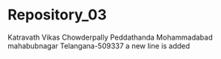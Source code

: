 # Repository_03
Katravath Vikas
Chowderpally Peddathanda
Mohammadabad
mahabubnagar
Telangana-509337
a   n e w   l i n e   i s   a d d e d  
 